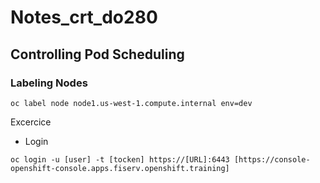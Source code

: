 # Notes_crt_do280

## Controlling Pod Scheduling

### Labeling Nodes

```oc
oc label node node1.us-west-1.compute.internal env=dev
```

Excercice

- Login 

```oc
oc login -u [user] -t [tocken] https://[URL]:6443 [https://console-openshift-console.apps.fiserv.openshift.training]

```